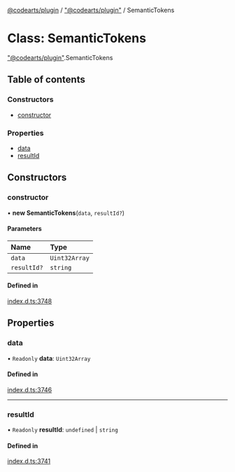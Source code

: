 [@codearts/plugin](../README.md) / ["@codearts/plugin"](../modules/_codearts_plugin_.md) / SemanticTokens

# Class: SemanticTokens

["@codearts/plugin"](../modules/_codearts_plugin_.md).SemanticTokens

## Table of contents

### Constructors

- [constructor](codearts_plugin_.SemanticTokens.md#constructor)

### Properties

- [data](codearts_plugin_.SemanticTokens.md#data)
- [resultId](codearts_plugin_.SemanticTokens.md#resultid)

## Constructors

### constructor

• **new SemanticTokens**(`data`, `resultId?`)

#### Parameters

| Name | Type |
| :------ | :------ |
| `data` | `Uint32Array` |
| `resultId?` | `string` |

#### Defined in

[index.d.ts:3748](https://github.com/huaweicloud/cloudide-plugin-api/blob/203b986/index.d.ts#L3748)

## Properties

### data

• `Readonly` **data**: `Uint32Array`

#### Defined in

[index.d.ts:3746](https://github.com/huaweicloud/cloudide-plugin-api/blob/203b986/index.d.ts#L3746)

___

### resultId

• `Readonly` **resultId**: `undefined` \| `string`

#### Defined in

[index.d.ts:3741](https://github.com/huaweicloud/cloudide-plugin-api/blob/203b986/index.d.ts#L3741)
